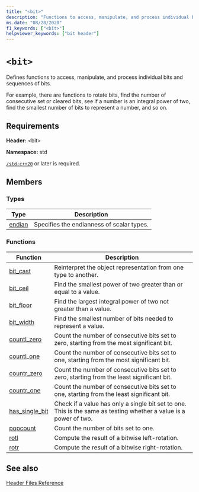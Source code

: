 ```yaml
---
title: "<bit>"
description: "Functions to access, manipulate, and process individual bits and sequences of bits."
ms.date: "08/28/2020"
f1_keywords: ["<bit>"]
helpviewer_keywords: ["bit header"]
---
```

# `<bit>`

Defines functions to access, manipulate, and process individual bits and sequences of bits.

For example, there are functions to rotate bits, find the number of consecutive set or cleared bits, see if a number is an integral power of two, find the smallest number of bits to represent a number, and so on.

## Requirements

**Header:** \<bit>

**Namespace:** std

[`/std:c++20`](../build/reference/std-specify-language-standard-version.md) or later is required.

## Members

### Types

| Type | Description |
|--------|----------|
| [endian](bit-enum.md) | Specifies the endianness of scalar types. |

### Functions

| Function | Description |
|-----|-----|
|[bit_cast](bit-functions.md#bit_cast) | Reinterpret the object representation from one type to another. |
|[bit_ceil](bit-functions.md#bit_ceil) | Find the smallest power of two greater than or equal to a value. |
|[bit_floor](bit-functions.md#bit_floor) | Find the largest integral power of two not greater than a value. |
|[bit_width](bit-functions.md#bit_width) | Find the smallest number of bits needed to represent a value. |
|[countl_zero](bit-functions.md#countl_zero) | Count the number of consecutive bits set to zero, starting from the most significant bit. |
|[countl_one](bit-functions.md#countl_one) | Count the number of consecutive bits set to one, starting from the most significant bit. |
|[countr_zero](bit-functions.md#countr_zero) | Count the number of consecutive bits set to zero, starting from the least significant bit. |
|[countr_one](bit-functions.md#countl_one) | Count the number of consecutive bits set to one, starting from the least significant bit. |
|[has_single_bit](bit-functions.md#has_single_bit) | Check if a value has only a single bit set to one. This is the same as testing whether a value is a power of two. |
|[popcount](bit-functions.md#popcount) | Count the number of bits set to one. |
|[rotl](bit-functions.md#rotl) | Compute the result of a bitwise left-rotation. |
|[rotr](bit-functions.md#rotr) | Compute the result of a bitwise right-rotation. |

## See also

[Header Files Reference](cpp-standard-library-header-files.md)
